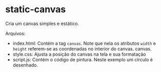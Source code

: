 # static-canvas

Cria um canvas simples e estático. 

Arquivos:

* index.html: Contém a tag `canvas`. Note que nela os atributos `width` e `height` referem-se as coordenadas no interior do canvas.
canvas.
* style.css: Ajusta a posição do canvas na tela e sua formatação
* script.js: Contém o código de pintura. Neste exemplo um círculo é desenhado.
